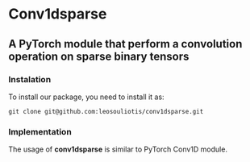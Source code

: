 # Conv1dsparse

## A PyTorch module that perform a convolution operation on sparse binary tensors

### Instalation

To install our package, you need to install it as:

`git clone git@github.com:leosouliotis/conv1dsparse.git`

### Implementation

The usage of **conv1dsparse** is similar to PyTorch Conv1D module.
